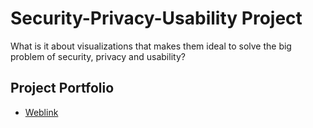 # Security-Privacy-Usability Project
What is it about visualizations that makes them ideal to solve the big problem of security, privacy and usability?

## Project Portfolio 
- [Weblink](https://mithileysh.github.io/Security-Privacy-Usability-Project/)

